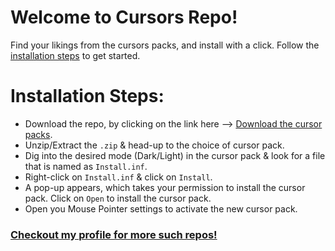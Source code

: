 # Welcome to Cursors Repo!
Find your likings from the cursors packs, and install with a click.
Follow the [installation steps](#installation-steps) to get started.

# Installation Steps:
- Download the repo, by clicking on the link here --> [Download the cursor packs](https://github.com/ChaitanyaKumarS2403/cursors/archive/refs/heads/main.zip).
- Unzip/Extract the `.zip` & head-up to the choice of cursor pack.
- Dig into the desired mode (Dark/Light) in the cursor pack & look for a file that is named as `Install.inf`.
- Right-click on `Install.inf` & click on `Install`.
- A pop-up appears, which takes your permission to install the cursor pack. Click on `Open` to install the cursor pack.
- Open you Mouse Pointer settings to activate the new cursor pack.

### [Checkout my profile for more such repos!](https://github.com/ChaitanyaKumarS2403?tab=repositories)
